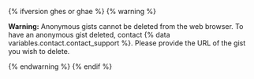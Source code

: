 {% ifversion ghes or ghae %}
{% warning %}

**Warning:** Anonymous gists cannot be deleted from the web browser. To have an anonymous gist deleted, contact {% data variables.contact.contact_support %}. Please provide the URL of the gist you wish to delete.

{% endwarning %}
{% endif %}

